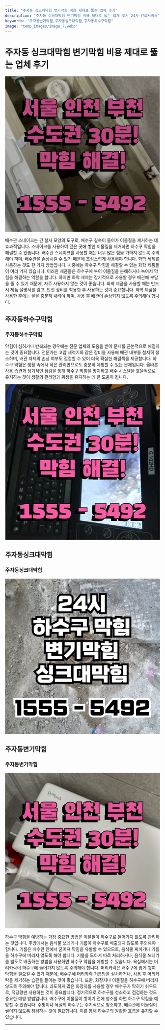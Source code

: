 ```yaml
---
title: "주자동 싱크대막힘 변기막힘 비용 제대로 뚫는 업체 후기"
description: "주자동 싱크대막힘 변기막힘 비용 제대로 뚫는 업체 후기 24시 긴급서비스"
keywords: "주자동변기막힘,주자동싱크대막힘,주자동하수구막힘"
image: "temp_images/image_7.webp"
---
```


# 주자동 싱크대막힘 변기막힘 비용 제대로 뚫는 업체 후기

![주자동하수구막힘](temp_images/image_4.webp) 

배수관 스네이크는 긴 철사 모양의 도구로, 배수구 깊숙이 들어가 이물질을 제거하는 데 효과적입니다. 스네이크를 사용하여 깊은 곳에 쌓인 이물질을 제거하면 하수구 막힘을 해결할 수 있습니다. 배수관 스네이크를 사용할 때는 너무 많은 힘을 가하지 않도록 주의해야 하며, 배수관을 손상시킬 수 있기 때문에 조심스럽게 사용해야 합니다. 화학 세제를 사용하는 것도 한 가지 방법입니다. 시중에는 하수구 막힘을 해결할 수 있는 화학 제품들이 여러 가지 있습니다. 이러한 제품들은 하수구에 부어 이물질을 분해하거나 녹여서 막힘을 해결하는 역할을 합니다. 하지만 화학 세제는 장기적으로 사용할 경우 배관에 부담을 줄 수 있기 때문에, 자주 사용하지 않는 것이 좋습니다. 화학 제품을 사용할 때는 반드시 제품 설명서를 읽고, 안전 장비를 착용한 후 사용하는 것이 중요합니다. 화학 제품을 사용한 후에는 물을 충분히 내려야 하며, 사용 후 배관이 손상되지 않도록 주의해야 합니다.


## 주자동하수구막힘

### 주자동하수구막힘

막힘이 심하거나 반복되는 경우에는 전문 업체의 도움을 받아 문제를 근본적으로 해결하는 것이 중요합니다. 전문가는 고압 세척기와 같은 장비를 사용해 배관 내부를 철저히 청소하며, 배관 자체의 손상 여부도 점검할 수 있어 더욱 확실한 해결책을 제공합니다. 하수구 막힘은 생활 속에서 작은 관리만으로도 충분히 예방할 수 있는 문제입니다. 올바른 사용 습관과 정기적인 점검을 통해 하수구 막힘을 방지하고 배수 시스템을 효율적으로 유지하는 것이 생활의 편리함과 위생을 유지하는 데 큰 도움이 됩니다.

![주자동하수구막힘](temp_images/image_6.webp) 



## 주자동싱크대막힘

### 주자동싱크대막힘

![주자동싱크대막힘](temp_images/image_8.webp) 



## 주자동변기막힘

### 주자동변기막힘

![주자동변기막힘](temp_images/image_2.webp) 

  하수구 막힘을 예방하는 가장 중요한 방법은 이물질이 하수구로 들어가지 않도록 관리하는 것입니다. 주방에서는 음식물 쓰레기나 기름이 하수구로 배출되지 않도록 주의해야 합니다. 기름은 배수관 안에서 굳어져 막힘을 유발할 수 있으므로, 음식물 찌꺼기나 기름을 하수구에 버리지 않도록 해야 합니다. 기름을 모아서 따로 처리하거나, 음식물 쓰레기를 별도로 배출하는 방법을 사용하면 하수구 막힘을 예방할 수 있습니다. 욕실에서는 머리카락이 하수구에 들어가지 않도록 주의해야 합니다. 머리카락은 배수구에 쉽게 쌓여 막힘을 일으킬 수 있기 때문에, 배수구에 머리카락 거름망을 설치하거나, 사용 후 머리카락을 제거하는 습관을 들이는 것이 좋습니다. 또한, 화장지나 이물질을 하수구에 버리지 않도록 주의해야 합니다. 과도하게 많은 화장지를 사용할 경우 배수구가 막히기 쉬우므로, 적당량만 사용하는 것이 중요합니다. 정기적으로 하수구를 청소하고 점검하는 것도 중요한 예방 방법입니다. 배수구에 이물질이 쌓이기 전에 청소를 하면 하수구 막힘을 예방할 수 있습니다. 주방이나 욕실의 하수구는 주기적으로 청소하고, 배수관에 이물질이 쌓이지 않도록 점검하는 것이 필요합니다. 이를 통해 하수구의 원활한 흐름을 유지할 수 있습니다.

---

